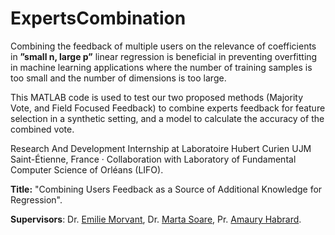 # ExpertsCombination

Combining the feedback of multiple users on the relevance of coefficients in **”small n, large p”** linear regression is beneficial in preventing overfitting in machine learning applications where the number of training samples is too small and the number of dimensions is too large. 

This MATLAB code is used to test our two proposed methods (Majority Vote, and Field Focused Feedback) to combine experts feedback for feature selection in a synthetic setting, and a model to calculate the accuracy of the combined vote.



Research And Development Internship at Laboratoire Hubert Curien 
UJM Saint-Étienne, France · Collaboration with Laboratory of Fundamental Computer Science of Orléans (LIFO).

**Title:** "Combining Users Feedback as a Source of Additional Knowledge for Regression".

**Supervisors**:  Dr. [Emilie Morvant](https://emorvant.github.io/), Dr. [Marta Soare](https://martasoare.github.io/), Pr. [Amaury Habrard](https://perso.univ-st-etienne.fr/habrarda/).
